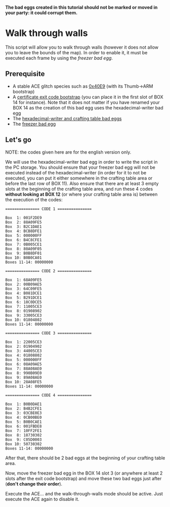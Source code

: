 **The bad eggs created in this tutorial should not be marked or moved in your party: it could corrupt them.**

# Walk through walls

This script will allow you to walk through walls (however it does not allow you to
leave the bounds of the map). In order to enable it, it must be executed each frame by using the *freezer bad egg*.

## Prerequisite

- A stable ACE glitch species such as [0x40E9](stable-ace.md) (with its Thumb->ARM bootstrap)
- A [certificate exit code bootstrap](exit-code.md) (you can place it in the first slot of BOX 14 for instance). Note that it does not matter if you have renamed your BOX 14 as the creation of this bad egg uses the hexadecimal-writer bad egg
- The [hexadecimal-writer and crafting table bad eggs](hex-writer.md)
- The [freezer bad egg](freezer.md)

## Let's go

NOTE: the codes given here are for the english version only.

We will use the hexadecimal-writer bad egg in order to write the script in the PC storage.
You should ensure that your freezer bad egg will not be executed instead of the hexadecimal-writer (in order for it to not be executed, you can put it either somewhere in the crafting table area or before the last row of BOX 11). Also ensure that there are at least 3 empty slots at the beginning of the crafting table area, and run these 4 codes **without looking at BOX 12** (or where your crafting table area is) between the execution of the codes:

```
=============== CODE 1 ===============

Box  1: 001F2DE9
Box  2: 88A09FE5
Box  3: B2C1DAE1
Box  4: BCB8DFE1
Box  5: 000000FF
Box  6: B4C8CFE1
Box  7: 0B005CE1
Box  8: 80A09F05
Box  9: B0B8DF01
Box 10: B0B0CA01
Boxes 11-14: 00000000

=============== CODE 2 ===============

Box  1: 68A09FE5
Box  2: 00B09AE5
Box  3: 64C09FE5
Box  4: B081DCE1
Box  5: B291DCE1
Box  6: 18C0DCE5
Box  7: 11005CE3
Box  8: 01908902
Box  9: 33005CE3
Box 10: 01804802
Boxes 11-14: 00000000

=============== CODE 3 ===============

Box  1: 22005CE3
Box  2: 01904902
Box  3: 44005CE3
Box  4: 01808802
Box  5: 000000FF
Box  6: 08A09AE5
Box  7: 88A08AE0
Box  8: 990B09E0
Box  9: 89A08AE0
Box 10: 28A08FE5
Boxes 11-14: 00000000

=============== CODE 4 ===============

Box  1: B0B0DAE1
Box  2: B4B2CFE1
Box  3: 03CBE0E3
Box  4: 0CB00BE0
Box  5: B0B0CAE1
Box  6: 001FBDE8
Box  7: 10FF2FE1
Box  8: 18730302
Box  9: C05D0003
Box 10: 50730302
Boxes 11-14: 00000000
```

After that, there should be 2 bad eggs at the beginning of your crafting table area.

Now, move the freezer bad egg in the BOX 14 slot 3 (or anywhere at least 2 slots after the exit code bootstrap) and move these two bad eggs just after (**don't change their order**).

Execute the ACE... and the walk-through-walls mode should be active. Just execute the ACE again to disable it.
